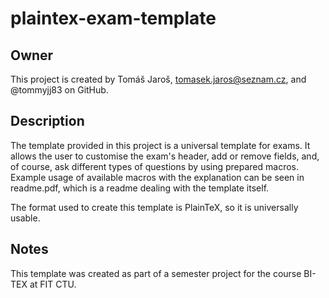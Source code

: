 # plaintex-exam-template

## Owner
This project is created by Tomáš Jaroš, tomasek.jaros@seznam.cz, and @tommyjj83 on GitHub.

## Description
The template provided in this project is a universal template for exams. It allows the user to customise the exam's header, add or remove fields, and, of course, ask different types of questions by using prepared macros. Example usage of available macros with the explanation can be seen in readme.pdf, which is a readme dealing with the template itself.

The format used to create this template is PlainTeX, so it is universally usable.

## Notes
This template was created as part of a semester project for the course BI-TEX at FIT CTU.
